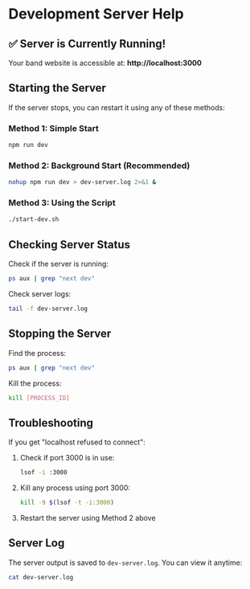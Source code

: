 # Development Server Help

## ✅ Server is Currently Running!

Your band website is accessible at: **http://localhost:3000**

## Starting the Server

If the server stops, you can restart it using any of these methods:

### Method 1: Simple Start

```bash
npm run dev
```

### Method 2: Background Start (Recommended)

```bash
nohup npm run dev > dev-server.log 2>&1 &
```

### Method 3: Using the Script

```bash
./start-dev.sh
```

## Checking Server Status

Check if the server is running:

```bash
ps aux | grep "next dev"
```

Check server logs:

```bash
tail -f dev-server.log
```

## Stopping the Server

Find the process:

```bash
ps aux | grep "next dev"
```

Kill the process:

```bash
kill [PROCESS_ID]
```

## Troubleshooting

If you get "localhost refused to connect":

1. Check if port 3000 is in use:

   ```bash
   lsof -i :3000
   ```

2. Kill any process using port 3000:

   ```bash
   kill -9 $(lsof -t -i:3000)
   ```

3. Restart the server using Method 2 above

## Server Log

The server output is saved to `dev-server.log`. You can view it anytime:

```bash
cat dev-server.log
```
